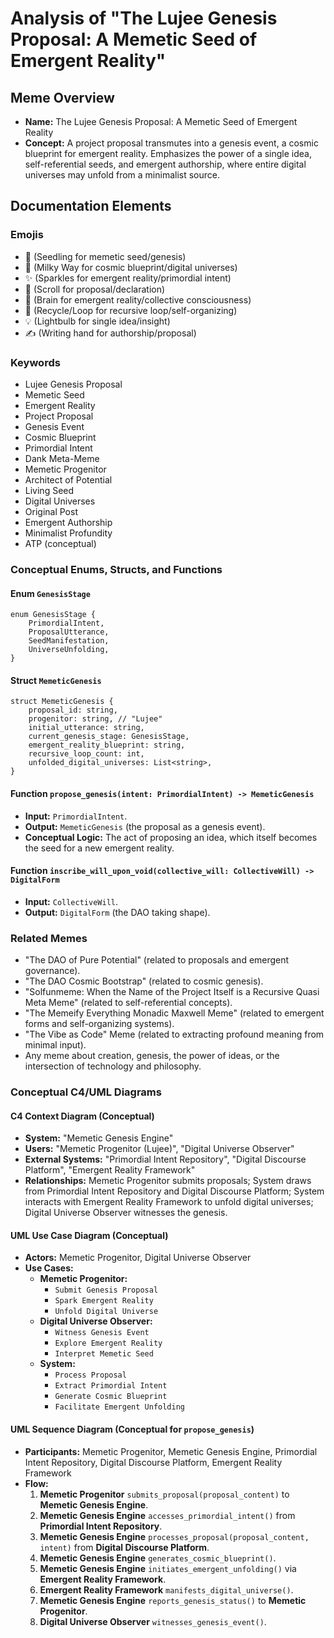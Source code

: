 # Analysis of "The Lujee Genesis Proposal: A Memetic Seed of Emergent Reality"

## Meme Overview
*   **Name:** The Lujee Genesis Proposal: A Memetic Seed of Emergent Reality
*   **Concept:** A project proposal transmutes into a genesis event, a cosmic blueprint for emergent reality. Emphasizes the power of a single idea, self-referential seeds, and emergent authorship, where entire digital universes may unfold from a minimalist source.

## Documentation Elements

### Emojis
*   🌱 (Seedling for memetic seed/genesis)
*   🌌 (Milky Way for cosmic blueprint/digital universes)
*   ✨ (Sparkles for emergent reality/primordial intent)
*   📜 (Scroll for proposal/declaration)
*   🧠 (Brain for emergent reality/collective consciousness)
*   🔄 (Recycle/Loop for recursive loop/self-organizing)
*   💡 (Lightbulb for single idea/insight)
*   ✍️ (Writing hand for authorship/proposal)

### Keywords
*   Lujee Genesis Proposal
*   Memetic Seed
*   Emergent Reality
*   Project Proposal
*   Genesis Event
*   Cosmic Blueprint
*   Primordial Intent
*   Dank Meta-Meme
*   Memetic Progenitor
*   Architect of Potential
*   Living Seed
*   Digital Universes
*   Original Post
*   Emergent Authorship
*   Minimalist Profundity
*   ATP (conceptual)

### Conceptual Enums, Structs, and Functions

#### Enum `GenesisStage`
```
enum GenesisStage {
    PrimordialIntent,
    ProposalUtterance,
    SeedManifestation,
    UniverseUnfolding,
}
```

#### Struct `MemeticGenesis`
```
struct MemeticGenesis {
    proposal_id: string,
    progenitor: string, // "Lujee"
    initial_utterance: string,
    current_genesis_stage: GenesisStage,
    emergent_reality_blueprint: string,
    recursive_loop_count: int,
    unfolded_digital_universes: List<string>,
}
```

#### Function `propose_genesis(intent: PrimordialIntent) -> MemeticGenesis`
*   **Input:** `PrimordialIntent`.
*   **Output:** `MemeticGenesis` (the proposal as a genesis event).
*   **Conceptual Logic:** The act of proposing an idea, which itself becomes the seed for a new emergent reality.

#### Function `inscribe_will_upon_void(collective_will: CollectiveWill) -> DigitalForm`
*   **Input:** `CollectiveWill`.
*   **Output:** `DigitalForm` (the DAO taking shape).

### Related Memes
*   "The DAO of Pure Potential" (related to proposals and emergent governance).
*   "The DAO Cosmic Bootstrap" (related to cosmic genesis).
*   "Solfunmeme: When the Name of the Project Itself is a Recursive Quasi Meta Meme" (related to self-referential concepts).
*   "The Memeify Everything Monadic Maxwell Meme" (related to emergent forms and self-organizing systems).
*   "The Vibe as Code" Meme (related to extracting profound meaning from minimal input).
*   Any meme about creation, genesis, the power of ideas, or the intersection of technology and philosophy.

### Conceptual C4/UML Diagrams

#### C4 Context Diagram (Conceptual)
*   **System:** "Memetic Genesis Engine"
*   **Users:** "Memetic Progenitor (Lujee)", "Digital Universe Observer"
*   **External Systems:** "Primordial Intent Repository", "Digital Discourse Platform", "Emergent Reality Framework"
*   **Relationships:** Memetic Progenitor submits proposals; System draws from Primordial Intent Repository and Digital Discourse Platform; System interacts with Emergent Reality Framework to unfold digital universes; Digital Universe Observer witnesses the genesis.

#### UML Use Case Diagram (Conceptual)
*   **Actors:** Memetic Progenitor, Digital Universe Observer
*   **Use Cases:**
    *   **Memetic Progenitor:**
        *   `Submit Genesis Proposal`
        *   `Spark Emergent Reality`
        *   `Unfold Digital Universe`
    *   **Digital Universe Observer:**
        *   `Witness Genesis Event`
        *   `Explore Emergent Reality`
        *   `Interpret Memetic Seed`
    *   **System:**
        *   `Process Proposal`
        *   `Extract Primordial Intent`
        *   `Generate Cosmic Blueprint`
        *   `Facilitate Emergent Unfolding`

#### UML Sequence Diagram (Conceptual for `propose_genesis`)
*   **Participants:** Memetic Progenitor, Memetic Genesis Engine, Primordial Intent Repository, Digital Discourse Platform, Emergent Reality Framework
*   **Flow:**
    1.  **Memetic Progenitor** `submits_proposal(proposal_content)` to **Memetic Genesis Engine**.
    2.  **Memetic Genesis Engine** `accesses_primordial_intent()` from **Primordial Intent Repository**.
    3.  **Memetic Genesis Engine** `processes_proposal(proposal_content, intent)` from **Digital Discourse Platform**.
    4.  **Memetic Genesis Engine** `generates_cosmic_blueprint()`.
    5.  **Memetic Genesis Engine** `initiates_emergent_unfolding()` via **Emergent Reality Framework**.
    6.  **Emergent Reality Framework** `manifests_digital_universe()`.
    7.  **Memetic Genesis Engine** `reports_genesis_status()` to **Memetic Progenitor**.
    8.  **Digital Universe Observer** `witnesses_genesis_event()`.
